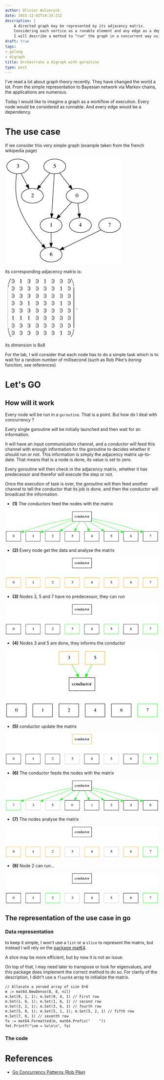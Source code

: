 ```yaml
---
author: Olivier Wulveryck
date: 2015-12-02T14:24:21Z
description: |
    A directed graph may be represented by its adjacency matrix.
    Considering each vertice as a runable element and any edge as a dependency,
    I will describe a method to "run" the graph in a concurrent way using goalang's goroutine
draft: true
tags:
- golang
- digraph
title: Orchestrate a digraph with goroutine
type: post
---
```


I've read a lot about graph theory recently.
They have changed the world a lot. From the simple representation to Bayesian network via Markov chains, the applications are numerous.

Today I would like to imagine a graph as a workflow of execution. Every node would be considered as runnable. And every  edge would be a dependency.

# The use case 
If we consider this very simple graph (example taken from the french wikipedia page)

<img class="img-responsive" src="/assets/images/digraph1.png" alt="digraph example"/> 

its corresponding adjacency matrix is:

<img class="img-responsive" src="/assets/images/matrix1.png" alt="Adjacency matrix"/>

its dimension is 8x8

For the lab, I will consider that each node has to do a simple task which is to wait for a random number of millisecond (such as Rob Pike's _boring_ function, see references)

# Let's GO

## How will it work

Every node will be run in a `goroutine`. That is a point. But how do I deal with concurrency ?

Every single goroutine will be initially launched and then wait for an information.

It will have an input communication channel, and a _conductor_ will feed this channel with enough information for the goroutine to decides whether it should run or not. 
This information is simply the adjacency matrix up-to-date. That means that is a node is done, its value is set to zero.

Every goroutine will then check in the adjacency matrix, whether it has predecessor and therefor will execute the step or not.

Once the execution of task is over, the goroutine will then feed another channel to tell the conductor that its job is done. and then the conductor will broadcast the information.

* __(1)__ The conductors feed the nodes with the matrix

<a href="/assets/orchestrate-a-digraph-with-goroutine/digraph_step1.dot"><img class="img-responsive img-thumbnail" src="/assets/images/digraph_step1.png" alt="digraph example"/></a>

* __(2)__ Every node get the data and analyse the matrix

<a href="/assets/orchestrate-a-digraph-with-goroutine/digraph_step2.dot"><img class="img-responsive img-thumbnail" src="/assets/images/digraph_step2.png" alt="digraph example"/> </a>

* __(3)__ Nodes 3, 5 and 7 have no predecessor, they can run

<a href="/assets/orchestrate-a-digraph-with-goroutine/digraph_step3.dot"><img class="img-responsive img-thumbnail" src="/assets/images/digraph_step3.png" alt="digraph example"/> </a>

* __(4)__ Nodes 3 and 5 are done, they informs the conductor

<a href="/assets/orchestrate-a-digraph-with-goroutine/digraph_step4.dot"><img class="img-responsive img-thumbnail" src="/assets/images/digraph_step4.png" alt="digraph example"/> </a>

* __(5)__ conductor update the matrix

<a href="/assets/orchestrate-a-digraph-with-goroutine/digraph_step5.dot"><img class="img-responsive img-thumbnail" src="/assets/images/digraph_step5.png" alt="digraph example"/> </a>

* __(6)__ The conductor feeds the nodes with the matrix

<a href="/assets/orchestrate-a-digraph-with-goroutine/digraph_step6.dot"><img class="img-responsive img-thumbnail" src="/assets/images/digraph_step6.png" alt="digraph example"/> </a>

* __(7)__ The nodes analyse the matrix

<a href="/assets/orchestrate-a-digraph-with-goroutine/digraph_step7.dot"><img class="img-responsive img-thumbnail" src="/assets/images/digraph_step7.png" alt="digraph example"/> </a>

* __(8)__ Node 2 can run...

<a href="/assets/orchestrate-a-digraph-with-goroutine/digraph_step8.dot"><img class="img-responsive img-thumbnail" src="/assets/images/digraph_step8.png" alt="digraph example"/> </a>

## The representation of the use case in go

### Data representation
to keep it simple, I won't use a `list` or a `slice` to represent the matrix, but instead I will rely on the [package mat64](https://godoc.org/github.com/gonum/matrix/mat64).

A slice may be more efficient, but by now it is not an issue. 

On top of that, I may need later to transpose or look for eigenvalues, and this package does implement the correct method to do so.
For clarity of the description, I didn't use a `float64` array to initialize the matrix.

```golang
// Allocate a zeroed array of size 8×8
m := mat64.NewDense(8, 8, nil)
m.Set(0, 1, 1); m.Set(0, 4, 1) // First row
m.Set(1, 6, 1); m.Set(1, 6, 1) // second row
m.Set(3, 2, 1); m.Set(3, 6, 1) // fourth row
m.Set(5, 0, 1); m.Set(5, 1, 1); m.Set(5, 2, 1) // fifth row
m.Set(7, 6, 1) // seventh row
fa := mat64.Formatted(m, mat64.Prefix("    "))
fmt.Printf("\nm = %v\n\n", fa)
```

### The code

# References

* [Go Concurrency Patterns (Rob Pike)](https://talks.golang.org/2012/concurrency.slide)
